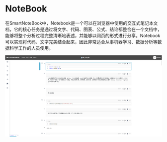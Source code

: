 # NoteBook

在SmartNoteBook中，Notebook是一个可以在浏览器中使用的交互式笔记本文档，它的核心任务是通过将文字、代码、图表、公式、结论都整合在一个文档中，能够将整个分析过程完整清晰地表述，并能够以网页的形式进行分享。Notebook可以实现将代码、文字完美结合起来，因此非常适合从事机器学习、数据分析等数据科学工作的人员使用。

![](/assets/nbooks.png)


